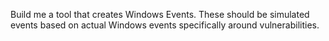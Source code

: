 Build me a tool that creates Windows Events. These should be simulated events based on actual Windows events specifically around vulnerabilities.